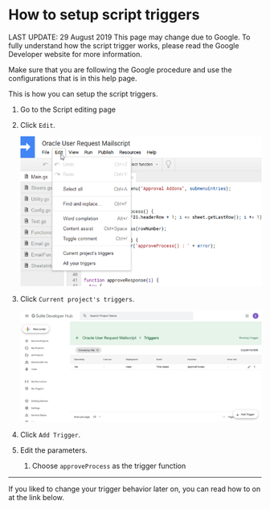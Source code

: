 # How to setup script triggers

LAST UPDATE: 29 August 2019
This page may change due to Google.
To fully understand how the script trigger works, please read the Google Developer website for more information. 

Make sure that you are following the Google procedure and use the configurations that is in this help page.

This is how you can setup the script triggers.

1. Go to the Script editing page
2. Click `Edit`.

    ![](Untitled-35705493-53a0-4cf3-b52c-f7fa9b753e98.png)

3. Click `Current project's triggers`.

    ![](Untitled-0036e455-04a6-4da4-b64c-c28309b6fc27.png)

4. Click `Add Trigger`.
5. Edit the parameters.
    1. Choose `approveProcess` as the trigger function

---

If you liked to change your trigger behavior later on, you can read how to on at the link below.